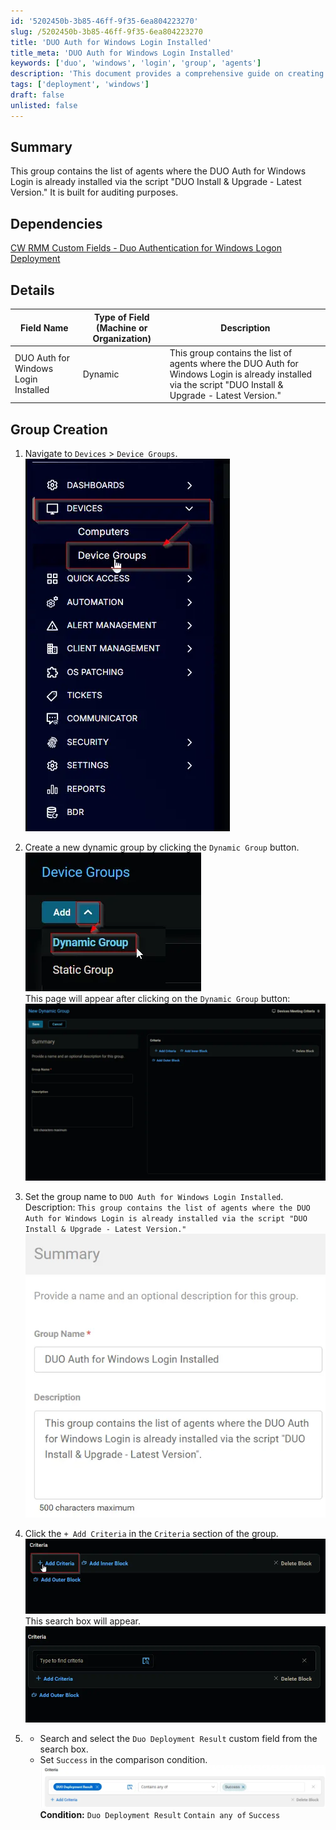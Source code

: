```yaml
---
id: '5202450b-3b85-46ff-9f35-6ea804223270'
slug: /5202450b-3b85-46ff-9f35-6ea804223270
title: 'DUO Auth for Windows Login Installed'
title_meta: 'DUO Auth for Windows Login Installed'
keywords: ['duo', 'windows', 'login', 'group', 'agents']
description: 'This document provides a comprehensive guide on creating a dynamic group for agents where DUO Auth for Windows Login is installed. It includes details about the group creation process, dependencies, and criteria for the group.'
tags: ['deployment', 'windows']
draft: false
unlisted: false
---
```


## Summary

This group contains the list of agents where the DUO Auth for Windows Login is already installed via the script "DUO Install & Upgrade - Latest Version." It is built for auditing purposes.

## Dependencies

[CW RMM Custom Fields - Duo Authentication for Windows Logon Deployment](/docs/a9578dd1-1f6b-4932-a614-5ed823656416)

## Details

| Field Name                           | Type of Field (Machine or Organization) | Description                                                                                                                |
|--------------------------------------|-----------------------------------------|----------------------------------------------------------------------------------------------------------------------------|
| DUO Auth for Windows Login Installed  | Dynamic                                 | This group contains the list of agents where the DUO Auth for Windows Login is already installed via the script "DUO Install & Upgrade - Latest Version." |

## Group Creation

1. Navigate to `Devices` > `Device Groups`.
   ![](../../../static/img/docs/5202450b-3b85-46ff-9f35-6ea804223270/image_1.webp)

2. Create a new dynamic group by clicking the `Dynamic Group` button.  
   ![](../../../static/img/docs/5202450b-3b85-46ff-9f35-6ea804223270/image_2.webp)  
   This page will appear after clicking on the `Dynamic Group` button:  
   ![](../../../static/img/docs/5202450b-3b85-46ff-9f35-6ea804223270/image_3.webp)

3. Set the group name to `DUO Auth for Windows Login Installed`.  
   Description: `This group contains the list of agents where the DUO Auth for Windows Login is already installed via the script "DUO Install & Upgrade - Latest Version."`  
   ![](../../../static/img/docs/5202450b-3b85-46ff-9f35-6ea804223270/image_4.webp)

4. Click the `+ Add Criteria` in the `Criteria` section of the group.  
   ![](../../../static/img/docs/5202450b-3b85-46ff-9f35-6ea804223270/image_5.webp)  
   This search box will appear.  
   ![](../../../static/img/docs/5202450b-3b85-46ff-9f35-6ea804223270/image_6.webp)

5. - Search and select the `Duo Deployment Result` custom field from the search box.
   - Set `Success` in the comparison condition.  
   ![](../../../static/img/docs/5202450b-3b85-46ff-9f35-6ea804223270/image_7.webp)  
   **Condition:** `Duo Deployment Result` `Contain any of` `Success`
